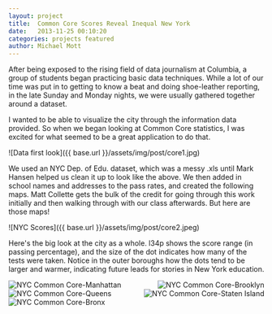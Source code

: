```yaml
---
layout: project
title:  Common Core Scores Reveal Inequal New York
date:   2013-11-25 00:10:20
categories: projects featured
author: Michael Mott
---
```


After being exposed to the rising field of data journalism at Columbia, a group of students began practicing basic data techniques. While a lot of our time was put in to getting to know a beat and doing shoe-leather reporting, in the late Sunday and Monday nights, we were usually gathered together around a dataset.

I wanted to be able to visualize the city through the information data provided. So when we began looking at Common Core statistics, I was excited for what seemed to be a great application to do that.

![Data first look]({{ base.url }}/assets/img/post/core1.jpg)

We used an NYC Dep. of Edu. dataset, which was a messy .xls until Mark Hansen helped us clean it up to look like the above. We then added in school names and addresses to the pass rates, and created the following maps. Matt Collette gets the bulk of the credit for going through this work initially and then walking through with our class afterwards. But here are those maps!

![NYC Scores]({{ base.url }}/assets/img/post/core2.jpeg)

Here's the big look at the city as a whole. l34p shows the score range (in passing percentage), and the size of the dot indicates how many of the tests were taken. Notice in the outer boroughs how the dots tend to be larger and warmer, indicating future leads for stories in New York education.

<img src="{{ base.url }}/assets/img/post/core3.jpg)" alt="NYC Common Core-Manhattan" style="float:left">
<img src="{{ base.url }}/assets/img/post/core4.jpg)" alt="NYC Common Core-Brooklyn" style="float:right">


<img src="{{ base.url }}/assets/img/post/core5.jpg)" alt="NYC Common Core-Queens" style="float:left">
<img src="{{ base.url }}/assets/img/post/core6.jpg)" alt="NYC Common Core-Staten Island" style="float:right">

<img src="{{ base.url }}/assets/img/post/core7.jpg)" alt="NYC Common Core-Bronx" align="middle">